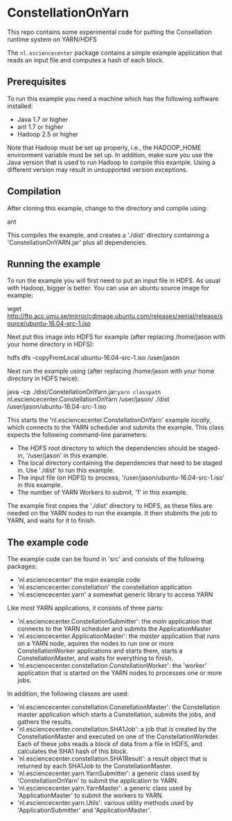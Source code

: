 # ConstellationOnYarn

This repo contains some experimental code for putting the Consellation runtime system on YARN/HDFS

The `nl.esciencecenter` package contains a simple example application that reads an input file and computes a hash of each block.

Prerequisites
-------------

To run this example you need a machine which has the following software installed: 

- Java 1.7 or higher
- ant 1.7 or higher
- Hadoop 2.5 or higher 

Note that Hadoop must be set up properly, i.e., the HADOOP_HOME environment variable must be set up. In addition, make sure you 
use the Java version that is used to run Hadoop to compile this example. Using a different version may result in unsupported version 
exceptions.

Compilation
-----------

After cloning this example, change to the directory and compile using:

   ant

This compiles the example, and creates a './dist' directory containing a 'ConstellationOnYARN.jar' plus all dependencies.

Running the example
-------------------

To run the example you will first need to put an input file in HDFS. As usual with Hadoop, bigger is better. You can use an ubuntu source 
image for example: 

   wget http://ftp.acc.umu.se/mirror/cdimage.ubuntu.com/releases/xenial/release/source/ubuntu-16.04-src-1.iso

Next put this image into HDFS for example (after replacing /home/jason with your home directory in HDFS): 

   hdfs dfs -copyFromLocal ubuntu-16.04-src-1.iso /user/jason
  
Next run the example using (after replacing /home/jason with your home directory in HDFS twice): 

   java -cp ./dist/ConstellationOnYarn.jar:`yarn classpath` nl.esciencecenter.ConstellationOnYarn /user/jason/ ./dist /user/jason/ubuntu-16.04-src-1.iso

This starts the 'nl.esciencecenter.ConstellationOnYarn' example _locally_, which connects to the YARN scheduler and submits the example. This class 
expects the following command-line parameters:

   - The HDFS root directory to which the dependencies should be staged-in, '/user/jason' in this example.
   - The local directory containing the dependencies that need to be staged in. Use './dist' to run this example.
   - The input file (on HDFS) to process, '/user/jason/ubuntu-16.04-src-1.iso' in this example. 
   - The number of YARN Workers to submit, '1' in this example.

The example first copies the './dist' directory to HDFS, as these files are needed on the YARN nodes to run the example. It then stubmits the job to YARN, 
and waits for it to finish.

The example code
----------------  

The example code can be found in 'src' and consists of the following packages:

   - 'nl.esciencecenter' the main example code
   - 'nl.esciencecenter.constellation' the constellation application 
   - 'nl.esciencecenter.yarn' a somewhat generic library to access YARN 
    
Like most YARN applications, it consists of three parts: 

- 'nl.esciencecenter.ConstellationSubmitter': the _main_ application that connects to the YARN scheduler and submits the ApplicationMaster 
- 'nl.esciencecenter.ApplicationMaster': the _master_ application that runs on a YARN node, aquires the nodes to run one or more ConstellationWorker applications and starts them, starts a ConstellationMaster, and waits for everything to finish.
- 'nl.esciencecenter.constellation.ConstellationWorker': the 'worker' application that is started on the YARN nodes to processes one or more jobs.

In addition, the following classes are used:

- 'nl.esciencecenter.constellation.ConstellationMaster': the Constellation master application which starts a Constellation, submits the jobs, and gathers the results.
- 'nl.esciencecenter.constellation.SHA1Job': a job that is created by the ConstellationMaster and executed on one of the ConstellationWorkder. Each of these jobs reads a block of data from a file in HDFS, and calculates the SHA1 hash of this block.
- 'nl.esciencecenter.constellation.SHA1Result': a result object that is returned by each SHA1Job to the ConstellationMaster.
- 'nl.esciencecenter.yarn.YarnSubmitter': a generic class used by 'ConstellationOnYarn' to submit the application to YARN.
- 'nl.esciencecenter.yarn.YarnMaster': a generic class used by 'ApplicationMaster' to submit the workers to YARN.
- 'nl.esciencecenter.yarn.Utils': various utility methods used by 'ApplicationSubmitter' and 'ApplicationMaster'.


